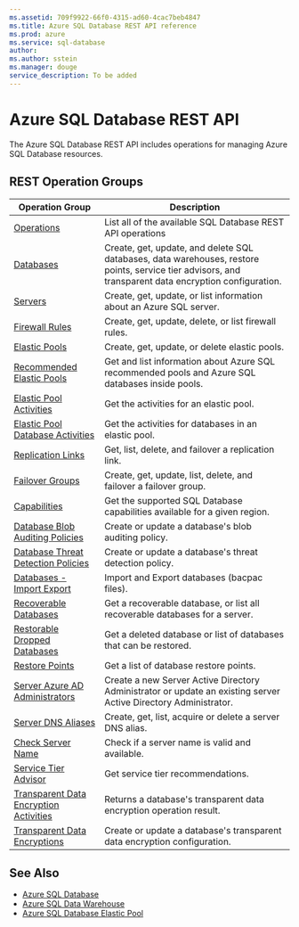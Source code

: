 ```yaml
---
ms.assetid: 709f9922-66f0-4315-ad60-4cac7beb4847
ms.title: Azure SQL Database REST API reference
ms.prod: azure
ms.service: sql-database
author: 
ms.author: sstein
ms.manager: douge
service_description: To be added
---
```


# Azure SQL Database REST API

The Azure SQL Database REST API includes operations for managing Azure SQL Database resources.

## REST Operation Groups

| Operation Group | Description |
|-----------------|-------------|
|[Operations](xref:management.azure.com.sqldatabase.operations)|List all of the available SQL Database REST API operations|
|[Databases](~/docs-ref-autogen/sql/databases.yml)| Create, get, update, and delete SQL databases, data warehouses, restore points, service tier advisors, and transparent data encryption configuration.|
|[Servers](xref:management.azure.com.sqldatabase.servers)|Create, get, update, or list information about an Azure SQL server.|
|[Firewall Rules](xref:management.azure.com.sqldatabase.firewallrules)|Create, get, update, delete, or list firewall rules.|
|[Elastic Pools](~/docs-ref-autogen/sql/elasticpools.yml)|Create, get, update, or delete elastic pools.|
|[Recommended Elastic Pools](xref:management.azure.com.sqldatabase.recommendedelasticpools)|Get and list information about Azure SQL recommended pools and Azure SQL databases inside pools.|
|[Elastic Pool Activities](xref:management.azure.com.sqldatabase.elasticpoolactivities)|Get the activities for an elastic pool.|
|[Elastic Pool Database Activities](xref:management.azure.com.sqldatabase.elasticpooldatabaseactivities)|Get the activities for databases in an elastic pool.|
|[Replication Links](xref:management.azure.com.sqldatabase.replicationlinks)| Get, list, delete, and failover a replication link.|
|[Failover Groups](xref:management.azure.com.sqldatabase.failovergroups)| Create, get, update, list, delete, and failover a failover group.| 
|[Capabilities](xref:management.azure.com.sqldatabase.capabilities)| Get the supported SQL Database capabilities available for a given region.| 
|[Database Blob Auditing Policies](xref:management.azure.com.sqldatabase.databaseblobauditingpolicies)| Create or update a database's blob auditing policy.|
|[Database Threat Detection Policies](xref:management.azure.com.sqldatabase.databasethreatdetectionpolicies)| Create or update a database's threat detection policy.|
|[Databases - Import Export](~/docs-ref-autogen/sql/databases%20-%20import%20export.yml)|Import and Export databases (bacpac files).|
|[Recoverable Databases](xref:management.azure.com.sqldatabase.recoverabledatabases)|Get a recoverable database, or list all recoverable databases for a server.|
|[Restorable Dropped Databases](xref:management.azure.com.sqldatabase.restorabledroppeddatabases)| Get a deleted database or list of databases that can be restored.|
|[Restore Points](xref:management.azure.com.sqldatabase.restorepoints)|Get a list of database restore points.|
|[Server Azure AD Administrators](xref:management.azure.com.sqldatabase.serverazureadadministrators)| Create a new Server Active Directory Administrator or update an existing server Active Directory Administrator.|
|[Server DNS Aliases](xref:management.azure.com.sqldatabase.serverdnsaliases)|Create, get, list, acquire or delete a server DNS alias.|
|[Check Server Name](~/docs-ref-autogen/sql/servers%20-%20name%20availability.yml)| Check if a server name is valid and available.|
|[Service Tier Advisor](xref:management.azure.com.sqldatabase.servicetieradvisors)| Get service tier recommendations.|
|[Transparent Data Encryption Activities](xref:management.azure.com.sqldatabase.transparentdataencryptionactivities)| Returns a database's transparent data encryption operation result.|
|[Transparent Data Encryptions](xref:management.azure.com.sqldatabase.transparentdataencryptions)| Create or update a database's transparent data encryption configuration.|




## See Also

- [Azure SQL Database](https://azure.microsoft.com/services/sql-database/)
- [Azure SQL Data Warehouse](https://azure.microsoft.com/services/sql-data-warehouse/)
- [Azure SQL Database Elastic Pool](https://azure.microsoft.com/documentation/articles/sql-database-elastic-pool/)
